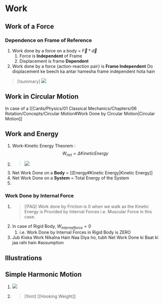 # Work
## Work of a Force
### Dependence on Frame of Reference
1. Work done by a force on a body = $\vec F * \vec d$
	1. Force is __Independent__ of Frame
	2. Displacement is frame __Dependent__
2. Work done by a force {action-reaction pair} is __Frame Independent__ 
Do displacement ke beech ka antar hamesha frame independent hota hain 
> [!summary] ![](https://i.imgur.com/qaEO6bd.png)

## Work in Circular Motion
In case of a [[Cards/Physics/01 Classical Mechanics/Chapters/06 Rotation/Concepts/Circular Motion#Work Done by Circular Motion|Circular Motion]]

## Work and Energy
1. Work-Kinetic Energy Theorem : $$W_{net} = \Delta Kinetic Energy$$
2.  >![](https://i.imgur.com/0rq0GQW.png)
3. Net Work Done on a __Body__ = [[Energy#Kinetic Energy|Kinetic Energy]]
4. Net Work Done on a __System__ = Total Energy of the System
5. 
### Work Done by Internal Force
1. >[!FAQ] Work done by Friction is $0$ when we walk as the Kinetic Energy is Provided by Internal Forces i.e. Muscular Force in this case.
2. In case of Rigid Body, $W_{internal force} = 0$
	1. i.e. Work Done by Internal Forces in Rigid Body is ZERO
3. Jub Kiska Work Nikalna Hain Naa Diya ho, tubh Net Work Done ki Baat ki jaa rahi hain #assumption

## Illustrations
## Simple Harmonic Motion
1. ![](https://i.imgur.com/PvHXlqy.png)
2.  >[!hint] [[Hooking Weight]]
